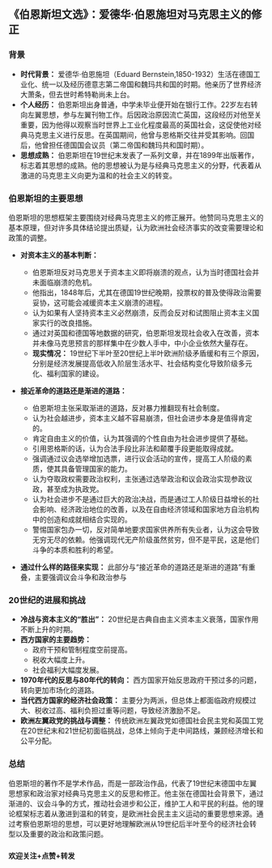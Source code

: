 ## 《伯恩斯坦文选》：爱德华·伯恩施坦对马克思主义的修正

### 背景

* **时代背景：** 爱德华·伯恩施坦（Eduard Bernstein,1850-1932）生活在德国工业化、统一以及经历德意志第二帝国和魏玛共和国的时期。他亲历了世界经济大萧条，但去世时希特勒尚未上台。
* **个人经历：** 伯恩斯坦出身普通，中学未毕业便开始在银行工作。22岁左右转向左翼思想，参与左翼刊物工作。后因政治原因流亡英国，这段经历对他至关重要，因为他得以观察当时世界上工业化程度最高的英国社会，这促使他对经典马克思主义进行反思。在英国期间，他曾与恩格斯交往并受其影响。回国后，他曾担任德国国会议员（第二帝国和魏玛共和国时期）。
* **思想成熟：** 伯恩斯坦在19世纪末发表了一系列文章，并在1899年出版著作，标志着其思想的成熟。他的思想被认为是与经典马克思主义的分野，代表着从激进的马克思主义向更为温和的社会主义的转变。

### 伯恩斯坦的主要思想

伯恩斯坦的思想框架主要围绕对经典马克思主义的修正展开。他赞同马克思主义的基本原理，但对许多具体结论提出质疑，认为欧洲社会经济事实的改变需要理论和政策的调整。

* **对资本主义的基本判断：**
    * 伯恩斯坦反对马克思关于资本主义即将崩溃的观点，认为当时德国社会并未面临崩溃的危机。
    * 他指出，1848年后，尤其在德国19世纪晚期，投票权的普及使得政治需要妥协，这可能会减缓资本主义崩溃的进程。
    * 认为如果有人坚持资本主义必然崩溃，反而会反对和试图阻止资本主义国家实行的改良措施。
    * 通过对英国和德国等地数据的研究，伯恩斯坦发现社会收入在改善，资本并未像马克思预言的那样集中在少数人手中，中小企业依然大量存在。
    * **现实情况：** 19世纪下半叶至20世纪上半叶欧洲阶级矛盾缓和有三个原因，分别是经济发展提高低收入阶层生活水平、社会结构变化导致阶级多元化、福利国家的建设。

* **接近革命的道路还是渐进的道路：**
    * 伯恩斯坦主张采取渐进的道路，反对暴力推翻现有社会制度。
    * 认为社会越进步，资本主义越不容易崩溃，但社会进步本身是值得肯定的。
    * 肯定自由主义的价值，认为其强调的个性自由为社会进步提供了基础。
    * 引用恩格斯的话，认为合法手段比非法和颠覆手段更能取得成就。
    * 强调通过议会选举增加选票，进行议会活动的宣传，提高工人阶级的素质，使其具备管理国家的能力。
    * 认为夺取政权需要政治权利，主张通过选举政治和议会政治实现参政议政，甚至成为执政党。
    * 认为社会进步不是通过巨大的政治决战，而是通过工人阶级日益增长的社会影响、经济政治地位的改善，以及在自由经济领域和国家地方自治机构中的创造和成就相结合实现的。
    * 警惕国家包办一切，反对简单地要求国家供养所有失业者，认为这会导致无穷无尽的依赖。他强调现代无产阶级虽然贫穷，但不是平民，这是他们斗争的本质和胜利的希望。

* **通过什么样的路径来实现：** 
此部分与“接近革命的道路还是渐进的道路”有重叠，主要强调议会斗争和政治参与

### 20世纪的进展和挑战

* **冷战与资本主义的“胜出”：** 20世纪是古典自由主义资本主义衰落，国家作用不断上升的时期。
* **西方国家的主要趋势：**
    * 政府干预和管制程度空前提高。
    * 税收大幅度上升。
    * 社会福利大幅度发展。
* **1970年代的反思与80年代的转向：** 西方国家开始反思政府干预过多的问题，转向更加市场化的道路。
* **当代西方国家的经济社会政策：** 主要分为两派，但总体上都面临政府规模过大、税收过高、福利负担过重等问题，导致经济激励不足。
* **欧洲左翼政党的挑战与调整：** 传统欧洲左翼政党如德国社会民主党和英国工党在20世纪末和21世纪初面临挑战，总体上倾向于走中间路线，兼顾经济增长和公平分配。

### 总结

伯恩斯坦的著作不是学术作品，而是一部政治作品，代表了19世纪末德国中左翼思想家和政治家对经典马克思主义的反思和修正。他主张在德国社会背景下，通过渐进的、议会斗争的方式，推动社会进步和公正，维护工人和平民的利益。他的理论框架标志着从激进到温和的转变，是欧洲社会民主主义运动的重要思想来源。通过考察伯恩斯坦的思想，可以更好地理解欧洲从19世纪后半叶至今的经济社会转型以及重要的政治和政策问题。

###

**欢迎关注+点赞+转发**
